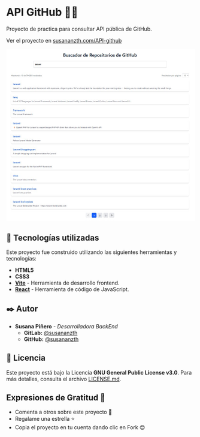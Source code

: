 # API GitHub 🧑‍💻

Proyecto de practica para consultar API pública de GitHub.

Ver el proyecto en [susananzth.com/API-github](https://susananzth.com/API-github)

![Captura de pantalla del proyecto](public/captura-api-github.jpg "Captura de pantalla del proyecto")

## 🔧 Tecnologías utilizadas

Este proyecto fue construido utilizando las siguientes herramientas y tecnologías:

* **HTML5**
* **CSS3**
* **[Vite](https://vite.dev/)** - Herramienta de desarrollo frontend.
* **[React](https://es.react.dev/)** - Herramienta de código de JavaScript.

## ✒️ Autor

* **Susana Piñero** - _Desarrolladora BackEnd_
    * **GitLab:** [@susananzth](https://gitlab.com/susananzth)
    * **GitHub:** [@susananzth](https://github.com/susananzth)

## 📄 Licencia

Este proyecto está bajo la Licencia **GNU General Public License v3.0**. Para más detalles, consulta el archivo [LICENSE.md](https://github.com/susananzth/API-github/blob/main/LICENSE).

## Expresiones de Gratitud 🎁
* Comenta a otros sobre este proyecto 📢
* Regalame una estrella ⭐
* Copia el proyecto en tu cuenta dando clic en Fork 😊

